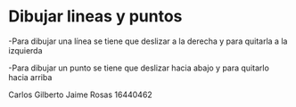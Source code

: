 # Dibujar lineas y puntos

-Para dibujar una línea se tiene que deslizar a la derecha y para quitarla a la izquierda

-Para dibujar un punto se tiene que deslizar hacia abajo y para quitarlo hacia arriba


Carlos Gilberto Jaime Rosas
16440462
